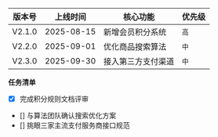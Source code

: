 |   版本号  |    上线时间    |     核心功能        |    优先级            |
|  -----   |    -----      |       -----       |    -----            |
|  V2.1.0  |  2025-08-15   |  新增会员积分系统    |     ```高```        |
|  V2.2.0  |  2025-09-01   |  优化商品搜索算法    |     ```中```        |
|  V2.3.0  |  2025-09-30   |  接入第三方支付渠道  |     ```中```         |

**任务清单**
- [x] 完成积分规则文档评审
- [] 与算法团队确认搜索优化方案
- [] 挑眼三家主流支付服务商接口规范